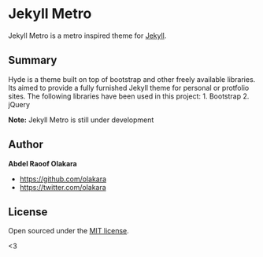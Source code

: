 # Jekyll Metro

Jekyll Metro is a metro inspired theme for [Jekyll](http://jekyllrb.com).

## Summary

Hyde is a theme built on top of bootstrap and other freely available libraries. Its aimed to provide a fully furnished Jekyll theme for personal or protfolio sites.
The following libraries have been used in this project:
	1. Bootstrap
	2. jQuery

**Note:** Jekyll Metro is still under development

## Author

**Abdel Raoof Olakara**
- <https://github.com/olakara>
- <https://twitter.com/olakara>


## License

Open sourced under the [MIT license](LICENSE.md).

<3